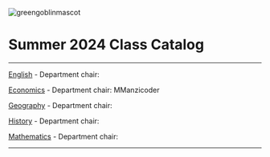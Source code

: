 ![greengoblinmascot](media/gg.jpeg)

# Summer 2024 Class Catalog

---

[English](english.md) - Department chair: <github username>

[Economics](economics.md) - Department chair: MManzicoder

[Geography](geography.md) - Department chair: <github username>

[History](history.md) - Department chair: <github username>

[Mathematics](math.md) - Department chair: <github username>

---
